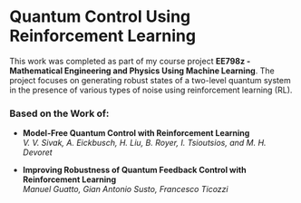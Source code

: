 
# Quantum Control Using Reinforcement Learning

This work was completed as part of my course project **EE798z - Mathematical Engineering and Physics Using Machine Learning**. The project focuses on generating robust states of a two-level quantum system in the presence of various types of noise using reinforcement learning (RL).

### Based on the Work of:
- **Model-Free Quantum Control with Reinforcement Learning**  
  *V. V. Sivak, A. Eickbusch, H. Liu, B. Royer, I. Tsioutsios, and M. H. Devoret*

- **Improving Robustness of Quantum Feedback Control with Reinforcement Learning**  
  *Manuel Guatto, Gian Antonio Susto, Francesco Ticozzi*
